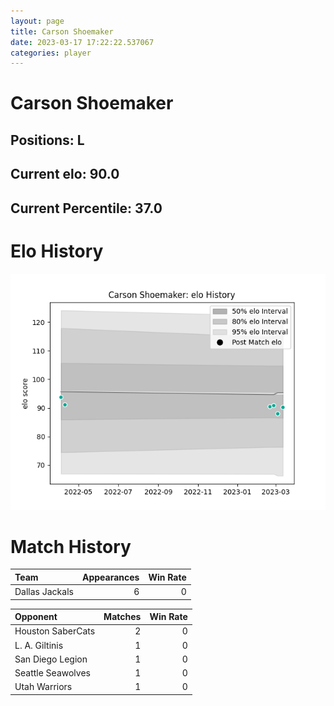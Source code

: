 ```yaml
---  
layout: page  
title: Carson Shoemaker  
date: 2023-03-17 17:22:22.537067  
categories: player  
---
```

# Carson Shoemaker

## Positions: L

## Current elo: 90.0

## Current Percentile: 37.0

# Elo History


![elo history](history_CarsonShoemaker.png)
# Match History


| Team           |   Appearances |   Win Rate |
|:---------------|--------------:|-----------:|
| Dallas Jackals |             6 |          0 |

| Opponent          |   Matches |   Win Rate |
|:------------------|----------:|-----------:|
| Houston SaberCats |         2 |          0 |
| L. A. Giltinis    |         1 |          0 |
| San Diego Legion  |         1 |          0 |
| Seattle Seawolves |         1 |          0 |
| Utah Warriors     |         1 |          0 |